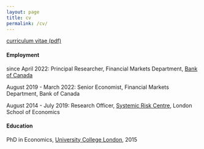 ```yaml
---
layout: page
title: cv
permalink: /cv/
---
```


[curriculum vitae (pdf)](https://authe.github.io/assets/CV_Uthemann.pdf)

#### Employment
since April 2022: Principal Researcher, Financial Markets Department, [Bank of Canada](https://www.bankofcanada.ca/research/)

August 2019 - March 2022: Senior Economist, Financial Markets Department, Bank of Canada

August 2014 - July 2019: Research Officer, [Systemic Risk Centre](http://www.systemicrisk.ac.uk/), London School of Economics

#### Education
PhD in Economics, [University College London](https://www.ucl.ac.uk/economics/), 2015
